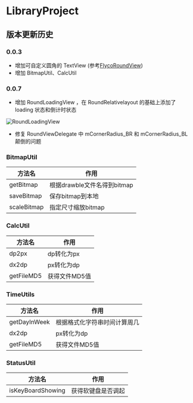 # LibraryProject

## 版本更新历史

### 0.0.3

- 增加可自定义圆角的 TextView (参考[FlycoRoundView](https://github.com/H07000223/FlycoRoundView))
- 增加 BitmapUtil、CalcUtil

### 0.0.7 

- 增加 RoundLoadingView ，在 RoundRelativelayout 的基础上添加了 loading 状态和倒计时状态

![RoundLoadingView](http://upload-images.jianshu.io/upload_images/1929170-276c9468a8c79928.gif?imageMogr2/auto-orient/strip)

- 修复 RoundViewDelegate 中 mCornerRadius_BR 和 mCornerRadius_BL 颠倒的问题


### BitmapUtil

|方法名 | 作用 |
|----|------|
|getBitmap | 根据drawble文件名得到bitmap |
|saveBitmap | 保存bitmap到本地  |
|scaleBitmap | 指定尺寸缩放bitmap |

### CalcUtil

|方法名 | 作用 |
|----|------|
|dp2px | dp转化为px|
|dx2dp | px转化为dp|
|getFileMD5 | 获得文件MD5值|

### TimeUtils

|方法名 | 作用 |
|----|------|
|getDayInWeek | 根据格式化字符串时间计算周几|
|dx2dp | px转化为dp|
|getFileMD5 | 获得文件MD5值|


### StatusUtil

|方法名 | 作用 |
|----|------|
|isKeyBoardShowing | 获得软键盘是否调起|
